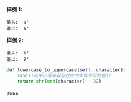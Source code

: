 
**样例 1:**
```
输入: 'a'
输出: 'A'
```
**样例 2:**
```
输入: 'b'
输出: 'B'
```



```python
def lowercase_to_uppercase(self, character):
	#ASCII码中小写字母与对应的大写字母相差32
	return chr(ord(character) - 32)
```
pass
